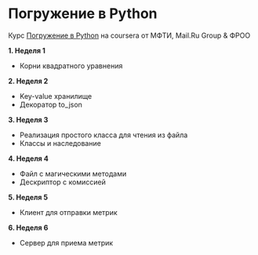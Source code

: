 # Погружение в Python

Курс [Погружение в Python](https://www.coursera.org/learn/diving-in-python) на coursera от МФТИ, Mail.Ru Group & ФРОО

**1. Неделя 1**

* Корни квадратного уравнения

**2. Неделя 2**

* Key-value хранилище
* Декоратор to_json

**3. Неделя 3**

* Реализация простого класса для чтения из файла
* Классы и наследование

**4. Неделя 4**

* Файл с магическими методами
* Дескриптор с комиссией

**5. Неделя 5**

* Клиент для отправки метрик

**6. Неделя 6**

* Сервер для приема метрик


